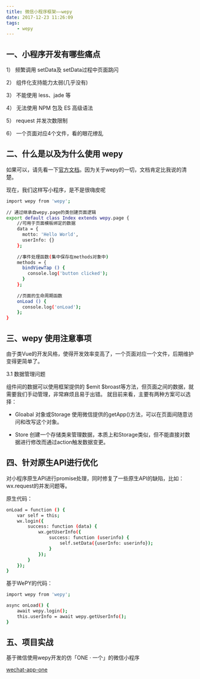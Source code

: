 ```yaml
---
title: 微信小程序框架——wepy
date: 2017-12-23 11:26:09
tags:
    - wepy
---
```

## 一、小程序开发有哪些痛点

<!-- more -->

1） 频繁调用 setData及 setData过程中页面跳闪

2） 组件化支持能力太弱(几乎没有)

3） 不能使用 less、jade 等

4） 无法使用 NPM 包及 ES 高级语法

5） request 并发次数限制

6） 一个页面对应4个文件，看的眼花缭乱

## 二、什么是以及为什么使用 wepy

如果可以，请先看一下[官方文档](https://tencent.github.io/wepy/)。因为关于wepy的一切，文档肯定比我说的清楚。

现在，我们这样写小程序，是不是很嗨皮呢

```bash
import wepy from 'wepy';
        
// 通过继承自wepy.page的类创建页面逻辑
export default class Index extends wepy.page {
    //可用于页面模板绑定的数据
    data = {
      motto: 'Hello World',
      userInfo: {}
    };
     
    //事件处理函数(集中保存在methods对象中)
    methods = {
      bindViewTap () {
        console.log('button clicked');
      }
    };
        
    //页面的生命周期函数
    onLoad () {
      console.log('onLoad');
    };
}
```

## 三、wepy 使用注意事项

由于类Vue的开发风格，使得开发效率变高了，一个页面对应一个文件，后期维护变得更简单了。

3.1 数据管理问题

组件间的数据可以使用框架提供的 $emit $broast等方法，但页面之间的数据，就需要我们手动管理，非常麻烦且易于出错。
就目前来看，主要有两种方案可以选择：

- Gloabal 对象或Storage
  使用微信提供的getApp()方法，可以在页面间随意访问和改写这个对象。

- Store
  创建一个存储类来管理数据，本质上和Storage类似，但不能直接对数据进行修改而通过action触发数据变更。

## 四、针对原生API进行优化

对小程序原生API进行promise处理，同时修复了一些原生API的缺陷，比如：wx.request的并发问题等。

原生代码：

```bash
onLoad = function () {
    var self = this;
    wx.login({
        success: function (data) {
            wx.getUserInfo({
                success: function (userinfo) {
                    self.setData({userInfo: userinfo});
                }
            });
        }
    });
}
```
基于WePY的代码：
```bash
import wepy from 'wepy';

async onLoad() {
    await wepy.login();
    this.userInfo = await wepy.getUserInfo();
}
```

## 五、项目实战

基于微信使用wepy开发的仿「ONE · 一个」的微信小程序

[wechat-app-one](https://github.com/linguokang/wechat-app-one)
